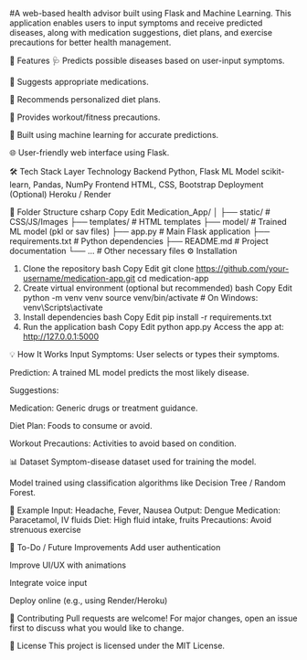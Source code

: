 #A web-based health advisor built using Flask and Machine Learning. This application enables users to input symptoms and receive predicted diseases, along with medication suggestions, diet plans, and exercise precautions for better health management.

🚀 Features
🩺 Predicts possible diseases based on user-input symptoms.

💊 Suggests appropriate medications.

🥗 Recommends personalized diet plans.

🏃 Provides workout/fitness precautions.

🧠 Built using machine learning for accurate predictions.

🌐 User-friendly web interface using Flask.

🛠️ Tech Stack
Layer	Technology
Backend	Python, Flask
ML Model	scikit-learn, Pandas, NumPy
Frontend	HTML, CSS, Bootstrap
Deployment	(Optional) Heroku / Render

📁 Folder Structure
csharp
Copy
Edit
Medication_App/
│
├── static/                # CSS/JS/Images
├── templates/             # HTML templates
├── model/                 # Trained ML model (pkl or sav files)
├── app.py                 # Main Flask application
├── requirements.txt       # Python dependencies
├── README.md              # Project documentation
└── ...                    # Other necessary files
⚙️ Installation
1. Clone the repository
bash
Copy
Edit
git clone https://github.com/your-username/medication-app.git
cd medication-app
2. Create virtual environment (optional but recommended)
bash
Copy
Edit
python -m venv venv
source venv/bin/activate  # On Windows: venv\Scripts\activate
3. Install dependencies
bash
Copy
Edit
pip install -r requirements.txt
4. Run the application
bash
Copy
Edit
python app.py
Access the app at: http://127.0.0.1:5000

💡 How It Works
Input Symptoms: User selects or types their symptoms.

Prediction: A trained ML model predicts the most likely disease.

Suggestions:

Medication: Generic drugs or treatment guidance.

Diet Plan: Foods to consume or avoid.

Workout Precautions: Activities to avoid based on condition.

📊 Dataset
Symptom-disease dataset used for training the model.

Model trained using classification algorithms like Decision Tree / Random Forest.

🧪 Example
Input: Headache, Fever, Nausea
Output: Dengue
Medication: Paracetamol, IV fluids
Diet: High fluid intake, fruits
Precautions: Avoid strenuous exercise

📌 To-Do / Future Improvements
Add user authentication

Improve UI/UX with animations

Integrate voice input

Deploy online (e.g., using Render/Heroku)

🤝 Contributing
Pull requests are welcome! For major changes, open an issue first to discuss what you would like to change.

📄 License
This project is licensed under the MIT License.
